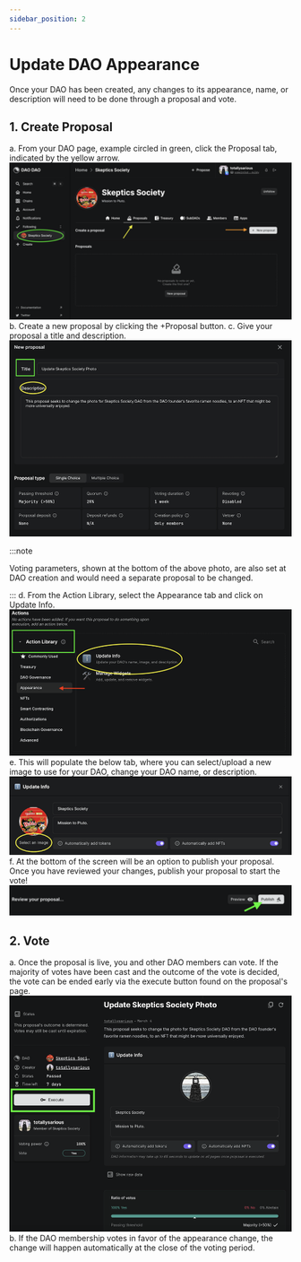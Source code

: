 ```yaml
---
sidebar_position: 2
---
```


# Update DAO Appearance
Once your DAO has been created, any changes to its appearance, name, or description will need to be done through a proposal and vote. 
## 1. Create Proposal
a. From your DAO page, example circled in green, click the Proposal tab, indicated by the yellow arrow. 
![Create appearance proposal](/img/dao-management/change-appearance1.png)
b. Create a new proposal by clicking the +Proposal button. 
c. Give your proposal a title and description. 
![Title and description proposal](/img/dao-management/change-appearance2.png)

:::note

Voting parameters, shown at the bottom of the above photo, are also set at DAO creation and would need a separate proposal to be changed.

:::
d. From the Action Library, select the Appearance tab and click on Update Info. 
![Update appearance](/img/dao-management/change-appearance4.png)
e. This will populate the below tab, where you can select/upload a new image to use for your DAO, change your DAO name, or description. 
![Update info](/img/dao-management/change-appearance3.png)
f. At the bottom of the screen will be an option to publish your proposal. Once you have reviewed your changes, publish your proposal to start the vote!
![Proposal confirmation](/img/dao-management/change-appearance5.png)
## 2. Vote
a. Once the proposal is live, you and other DAO members can vote. If the majority of votes have been cast and the outcome of the vote is decided, the vote can be ended early via the execute button found on the proposal's page. 
![Execute proposal](/img/dao-management/change-appearance6.png)
b. If the DAO membership votes in favor of the appearance change, the change will happen automatically at the close of the voting period. 
